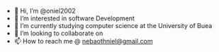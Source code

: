 - 👋 Hi, I’m @oniel2002
- 👀 I’m interested in software Development
- 🌱 I’m currently studying computer science at the University of Buea
- 💞️ I’m looking to collaborate on 
- 📫 How to reach me @ nebaothniel@gmail.com

<!---
oniel2002/oniel2002 is a ✨ special ✨ repository because its `README.md` (this file) appears on your GitHub profile.
You can click the Preview link to take a look at your changes.
--->
